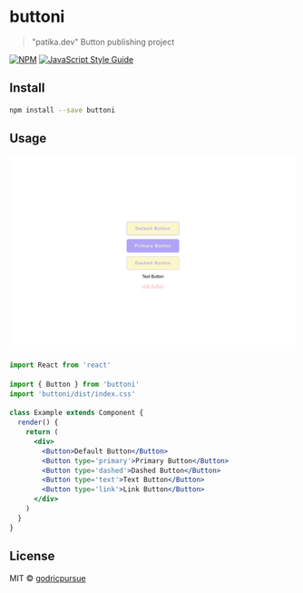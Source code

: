 # buttoni

> &quot;patika.dev&quot; Button publishing project

[![NPM](https://img.shields.io/npm/v/buttoni.svg)](https://www.npmjs.com/package/buttoni) [![JavaScript Style Guide](https://img.shields.io/badge/code_style-standard-brightgreen.svg)](https://standardjs.com)

## Install

```bash
npm install --save buttoni
```

## Usage

![buttons](./buttons.png)

```jsx
import React from 'react'

import { Button } from 'buttoni'
import 'buttoni/dist/index.css'

class Example extends Component {
  render() {
    return (
      <div>
        <Button>Default Button</Button>
        <Button type='primary'>Primary Button</Button>
        <Button type='dashed'>Dashed Button</Button>
        <Button type='text'>Text Button</Button>
        <Button type='link'>Link Button</Button>
      </div>
    )
  }
}
```

## License

MIT © [godricpursue](https://github.com/godricpursue)
